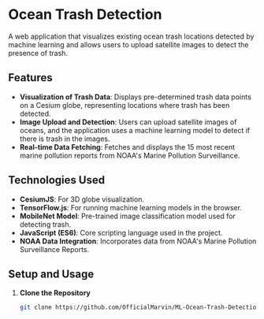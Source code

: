 # Ocean Trash Detection

A web application that visualizes existing ocean trash locations detected by machine learning and allows users to upload satellite images to detect the presence of trash.

## Features

- **Visualization of Trash Data**: Displays pre-determined trash data points on a Cesium globe, representing locations where trash has been detected.
- **Image Upload and Detection**: Users can upload satellite images of oceans, and the application uses a machine learning model to detect if there is trash in the images.
- **Real-time Data Fetching**: Fetches and displays the 15 most recent marine pollution reports from NOAA's Marine Pollution Surveillance.

## Technologies Used

- **CesiumJS**: For 3D globe visualization.
- **TensorFlow.js**: For running machine learning models in the browser.
- **MobileNet Model**: Pre-trained image classification model used for detecting trash.
- **JavaScript (ES6)**: Core scripting language used in the project.
- **NOAA Data Integration**: Incorporates data from NOAA's Marine Pollution Surveillance Reports.

## Setup and Usage

1. **Clone the Repository**

   ```bash
   git clone https://github.com/OfficialMarvin/ML-Ocean-Trash-Detection.git
